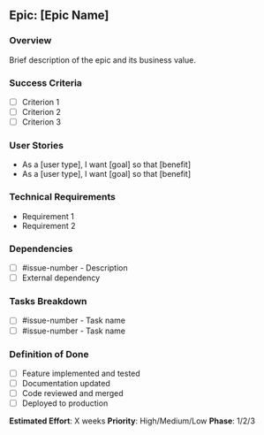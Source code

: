 ## Epic: [Epic Name]

### Overview
Brief description of the epic and its business value.

### Success Criteria
- [ ] Criterion 1
- [ ] Criterion 2
- [ ] Criterion 3

### User Stories
- As a [user type], I want [goal] so that [benefit]
- As a [user type], I want [goal] so that [benefit]

### Technical Requirements
- Requirement 1
- Requirement 2

### Dependencies
- [ ] #issue-number - Description
- [ ] External dependency

### Tasks Breakdown
- [ ] #issue-number - Task name
- [ ] #issue-number - Task name

### Definition of Done
- [ ] Feature implemented and tested
- [ ] Documentation updated
- [ ] Code reviewed and merged
- [ ] Deployed to production

**Estimated Effort**: X weeks
**Priority**: High/Medium/Low
**Phase**: 1/2/3